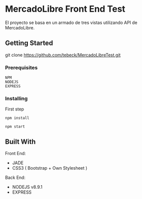 # MercadoLibre Front End Test

El proyecto se basa en un armado de tres vistas utilizando API de MercadoLibre.

## Getting Started

git clone https://github.com/tebeck/MercadoLibreTest.git

### Prerequisites

```
NPM
NODEJS
EXPRESS
```

### Installing

First step

```
npm install
```

```
npm start
```

## Built With

Front End:
- JADE
- CSS3 ( Bootstrap + Own Stylesheet )

Back End:
- NODEJS v8.9.1
- EXPRESS



